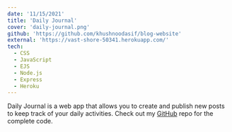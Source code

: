 ```yaml
---
date: '11/15/2021'
title: 'Daily Journal'
cover: 'daily-journal.png'
github: 'https://github.com/khushnoodasif/blog-website'
external: 'https://vast-shore-50341.herokuapp.com/'
tech:
  - CSS
  - JavaScript
  - EJS
  - Node.js
  - Express
  - Heroku
---
```


Daily Journal is a web app that allows you to create and publish new posts to keep track of your daily activities. Check out my [GitHub](https://github.com/khushnoodasif/blog-website) repo for the complete code.
